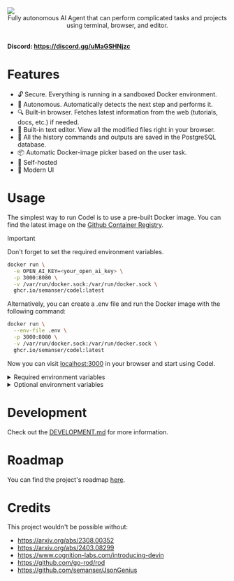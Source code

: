 <img src="./.github/demo.png" />
<div align="center">Fully autonomous AI Agent that can perform complicated tasks and projects using terminal, browser, and editor.</div>
</br>

**Discord: https://discord.gg/uMaGSHNjzc**

# Features
- 🔓 Secure. Everything is running in a sandboxed Docker environment.
- 🤖 Autonomous. Automatically detects the next step and performs it.
- 🔍 Built-in browser. Fetches latest information from the web (tutorials, docs, etc.) if needed.
- 📙 Built-in text editor. View all the modified files right in your browser.
- 🧠 All the history commands and outputs are saved in the PostgreSQL database.
- 📦 Automatic Docker-image picker based on the user task.
- 🤳 Self-hosted
- 💅 Modern UI

# Usage
The simplest way to run Codel is to use a pre-built Docker image. You can find the latest image on the [Github Container Registry](https://github.com/semanser/codel/pkgs/container/codel).


> [!IMPORTANT]
> Don't forget to set the required environment variables.

```bash
docker run \
  -e OPEN_AI_KEY=<your_open_ai_key> \
  -p 3000:8080 \
  -v /var/run/docker.sock:/var/run/docker.sock \
  ghcr.io/semanser/codel:latest
```

Alternatively, you can create a .env file and run the Docker image with the following command:
```bash
docker run \
  --env-file .env \
  -p 3000:8080 \
  -v /var/run/docker.sock:/var/run/docker.sock \
  ghcr.io/semanser/codel:latest
```

Now you can visit [localhost:3000](localhost:3000) in your browser and start using Codel.

<details>
  <summary>Required environment variables</summary>

    - `OPEN_AI_KEY` - OpenAI API key
</details>

<details>
    <summary>Optional environment variables</summary>

    - `OPEN_AI_MODEL` - OpenAI model (default: gpt-4-0125-preview). The list of supported OpenAI models can be found [here](https://pkg.go.dev/github.com/sashabaranov/go-openai#pkg-constants).
    - `DATABASE_URL` - PostgreSQL database URL (eg. `postgres://user:password@localhost:5432/database`)
    - `DOCKER_HOST` - Docker SDK API (eg. `DOCKER_HOST=unix:///Users/<my-user>/Library/Containers/com.docker.docker/Data/docker.raw.sock`) [more info](https://stackoverflow.com/a/62757128/5922857)
    - `PORT` - Port to run the server in the Docker container (default: 8080)

    See backend [.env.example](./backend/.env.example) for more details.
</details>

# Development

Check out the [DEVELOPMENT.md](./DEVELOPMENT.md) for more information.

# Roadmap

You can find the project's roadmap [here](https://github.com/semanser/codel/milestones).

# Credits
This project wouldn't be possible without:
- https://arxiv.org/abs/2308.00352
- https://arxiv.org/abs/2403.08299
- https://www.cognition-labs.com/introducing-devin
- https://github.com/go-rod/rod
- https://github.com/semanser/JsonGenius
